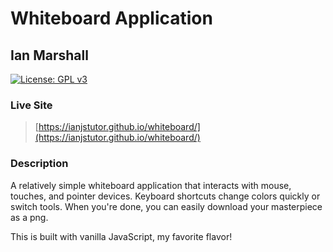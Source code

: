 # Whiteboard Application

## Ian Marshall

[![License: GPL v3](https://img.shields.io/badge/License-GPLv3-blue.svg)](https://www.gnu.org/licenses/gpl-3.0)

### Live Site

> [https://ianjstutor.github.io/whiteboard/](https://ianjstutor.github.io/whiteboard/)

### Description

A relatively simple whiteboard application that interacts with mouse, touches, and pointer devices. Keyboard shortcuts change colors quickly or switch tools. When you're done, you can easily download your masterpiece as a png.

This is built with vanilla JavaScript, my favorite flavor!
